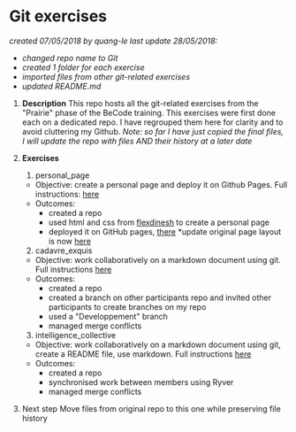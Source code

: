 # Git exercises
*created 07/05/2018 by quang-le*
*last update 28/05/2018:*
* *changed repo name to Git*
* *created 1 folder for each exercise*
* *imported files from other git-related exercises*
* *updated README.md*

1. **Description**
This repo hosts all the git-related exercises from the "Prairie" phase of the BeCode training.
This exercises were first done each on a dedicated repo. I have regrouped them here for clarity and to avoid cluttering my Github.
*Note: so far I have just copied the final files, I will update the repo with files AND their history at a later date*

2. **Exercises**

    1. personal_page
    * Objective: create a personal page and deploy it on Github Pages. Full instructions: [here](https://github.com/becodeorg/lovelace-2/blob/master/Parcours/01-La-prairie/exercice-markdown-individuel.md)
    * Outcomes:
        * created a repo
        * used html and css from [flexdinesh](https://github.com/flexdinesh/dev-landing-page#github-pages) to create a personal page
        * deployed it on GitHub pages, [there](https://quang-le.github.io/quang-le/) *update original page layout is now [here](https://github.com/quang-le/Git/tree/master/personal_page)
    

    2. cadavre_exquis
    * Objective: work collaboratively on a markdown document using git. Full instructions [here](https://github.com/becodeorg/lovelace-2/blob/master/Parcours/01-La-prairie/git/exercice-git-cadavre-exquis.md)
    * Outcomes: 
        * created a repo
        * created a branch on other participants repo and invited other participants to create branches on my repo
        * used a "Developpement" branch
        * managed merge conflicts


    3. intelligence_collective
    * Objective: work collaboratively on a markdown document using git, create a README file, use markdown. Full instructions [here](https://github.com/becodeorg/lovelace-2/blob/master/Parcours/01-La-prairie/exercice-markdown-groupe.md)
    * Outcomes: 
        * created a repo
        * synchronised work between members using Ryver
        * managed merge conflicts
     
        
3. Next step
Move files from original repo to this one while preserving file history